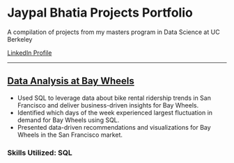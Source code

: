 # Jaypal Bhatia Projects Portfolio
A compilation of projects from my masters program in Data Science at UC Berkeley

[LinkedIn Profile](https://www.linkedin.com/in/jaypal-bhatia/)

----------------------------------------------------------------------------------------------------------------------

## [Data Analysis at Bay Wheels](https://github.com/jaypal-bhatia/jaypalprojects/blob/main/Jaypal_SQL%20Project.ipynb)

* Used SQL to leverage data about bike rental ridership trends in San Francisco and deliver business-driven insights for Bay Wheels. 
* Identified which days of the week experienced largest fluctuation in demand for Bay Wheels using SQL. 
* Presented data-driven recommendations and visualizations for Bay Wheels in the San Francisco market. 

### Skills Utilized: SQL


